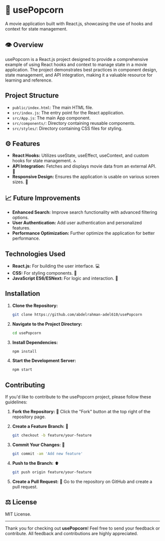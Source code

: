 # 🍿 usePopcorn

A movie application built with React.js, showcasing the use of hooks and context for state management.

## 👁️ Overview

usePopcorn is a React.js project designed to provide a comprehensive example of using React hooks and context to manage state in a movie application. The project demonstrates best practices in component design, state management, and API integration, making it a valuable resource for learning and reference.

## Project Structure

- `public/index.html`: The main HTML file.
- `src/index.js`: The entry point for the React application.
- `src/App.js`: The main App component.
- `src/components/`: Directory containing reusable components.
- `src/styles/`: Directory containing CSS files for styling.

## ⚙️ Features

- **React Hooks:** Utilizes useState, useEffect, useContext, and custom hooks for state management. 🔝
- **API Integration:** Fetches and displays movie data from an external API. 🌟
- **Responsive Design:** Ensures the application is usable on various screen sizes. 📱

## 📈 Future Improvements

- **Enhanced Search:** Improve search functionality with advanced filtering options.
- **User Authentication:** Add user authentication and personalized features.
- **Performance Optimization:** Further optimize the application for better performance.

## Technologies Used

- **React.js:** For building the user interface. 💻
- **CSS:** For styling components. 🎨
- **JavaScript ES6/ESNext:** For logic and interaction. 🩻

## Installation

1. **Clone the Repository:**

   ```bash
   git clone https://github.com/abdelrahman-adel610/usePopcorn
   ```

2. **Navigate to the Project Directory:**

   ```bash
   cd usePopcorn
   ```

3. **Install Dependencies:**

   ```bash
   npm install
   ```

4. **Start the Development Server:**

   ```bash
   npm start
   ```

## Contributing

If you'd like to contribute to the usePopcorn project, please follow these guidelines:

1. **Fork the Repository:** 🍴
   Click the "Fork" button at the top right of the repository page.

2. **Create a Feature Branch:** 🌱

   ```bash
   git checkout -b feature/your-feature
   ```

3. **Commit Your Changes:** 💾

   ```bash
   git commit -am 'Add new feature'
   ```

4. **Push to the Branch:** ⬆️

   ```bash
   git push origin feature/your-feature
   ```

5. **Create a Pull Request:** 🔄
   Go to the repository on GitHub and create a pull request.

## ⚖️ License

MIT License.

---

Thank you for checking out **usePopcorn**! Feel free to send your feedback or contribute. All feedback and contributions are highly appreciated.
